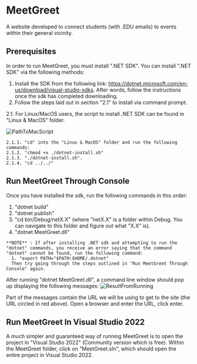 # MeetGreet
A website developed to connect students (with .EDU emails) to events within their general vicinity.


## Prerequisites
In order to run MeetGreet, you must install ".NET SDK". You can install ".NET SDK" via the following methods:
1. Install the SDK from the following link: https://dotnet.microsoft.com/en-us/download/visual-studio-sdks. After words, follow the instructions once the sdk has completed downloading.
2. Follow the steps laid out in section "2.1" to install via command prompt.

  2.1. For Linux/MacOS users, the script to install .NET SDK can be found in "Linux & MacOS" folder.
  
  ![PathToMacScript](https://user-images.githubusercontent.com/75864631/228932990-61c6570a-dc63-41c2-8de2-d24392199139.PNG)
    
    2.1.1. "cd" into the "Linux & MacOS" folder and run the following commands:
    2.1.2. "chmod +x ./dotnet-install.sh"
    2.1.3. "./dotnet-install.sh".
    2.1.4. "cd ../../"

## Run MeetGreet Through Console
Once you have installed the sdk, run the following commands in this order: 
   1. "dotnet build"
   2. "dotnet publish"
   3. "cd bin/Debug/netX.X" (where "netX.X" is a folder within Debug. You can navigate to this folder and figure out what "X.X" is).
   4. "dotnet MeetGreet.dll"
    
    **NOTE** : If after installing .NET sdk and attempting to run the "dotnet" commands, you receive an error saying that the command "dotnet" cannot be found, run the following command:
      1. "export PATH="$PATH:$HOME/.dotnet"
      Then try going through the steps outlined in "Run MeetGreet Through Console" again.
      
After running "dotnet MeetGreet.dll", a command line window should pop up displaying the following messages:
![ResultFromRunning](https://user-images.githubusercontent.com/75864631/228938385-768fc981-1500-4437-a990-1c1e98323aff.PNG)

Part of the messages contain the URL we will be using to get to the site (the URL circled in red above).
Open a browser and enter the URL, click enter.

## Run MeetGreet In Visual Studio 2022
A much simpler and guaranteed way of running MeetGreet is to open the project in "Visual Studio 2022" (Community version which is free). Within the MeetGreet folder, click on "MeetGreet.sIn", which should open the entire project in Visual Studio 2022.
